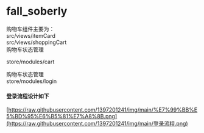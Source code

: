 # fall_soberly  
购物车组件主要为：  
src/views/itemCard  
src/views/shoppingCart   
购物车状态管理 

store/modules/cart

购物车状态管理  
store/modules/login

#### 登录流程设计如下

[https://raw.githubusercontent.com/1397201241/img/main/%E7%99%BB%E5%BD%95%E6%B5%81%E7%A8%8B.png](https://raw.githubusercontent.com/1397201241/img/main/登录流程.png)